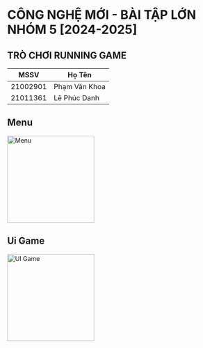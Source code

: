 # CÔNG NGHỆ MỚI - BÀI TẬP LỚN NHÓM 5 [2024-2025]
## TRÒ CHƠI RUNNING GAME

| MSSV      | Họ Tên             |
|-----------|--------------------|
| 21002901  | Phạm Văn Khoa      |
| 21011361  | Lê Phúc Danh       |

## Menu
<img src="https://github.com/user-attachments/assets/c572ae4a-c867-42b9-95ee-201a785386c8" alt="Menu" width="200">

## Ui Game
<img src="https://github.com/user-attachments/assets/2e28e26e-755a-4d2b-85c5-7064e7eb667c" alt="UI Game" width="200">

